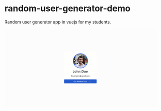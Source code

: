 # random-user-generator-demo
Random user generator app in vuejs for my students.


![Alt text](/resources/random-user-generator-screenshot.gif "Optional title")